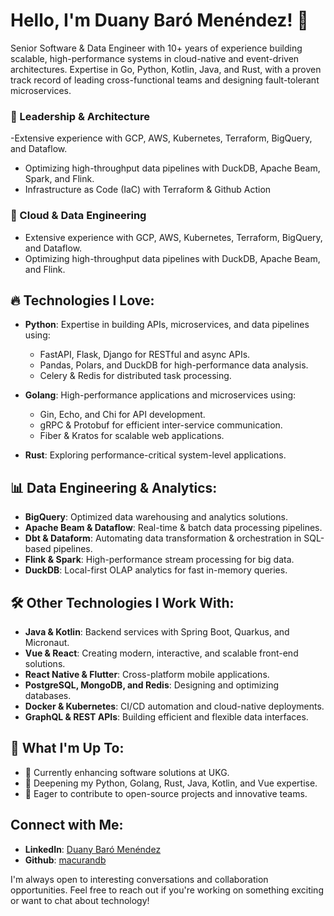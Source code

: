 # Hello, I'm Duany Baró Menéndez! 👋

Senior Software & Data Engineer with 10+ years of experience building scalable, high-performance systems in cloud-native and event-driven architectures. Expertise in Go, Python, Kotlin, Java, and Rust, with a proven track record of leading cross-functional teams and designing fault-tolerant microservices.

### 🔹 Leadership & Architecture

-Extensive experience with GCP, AWS, Kubernetes, Terraform, BigQuery, and Dataflow.
- Optimizing high-throughput data pipelines with DuckDB, Apache Beam, Spark, and Flink.
- Infrastructure as Code (IaC) with Terraform & Github Action
  
### 🔹 Cloud & Data Engineering

- Extensive experience with GCP, AWS, Kubernetes, Terraform, BigQuery, and Dataflow.
- Optimizing high-throughput data pipelines with DuckDB, Apache Beam, and Flink.

##  🔥 Technologies I Love:
- **Python**: Expertise in building APIs, microservices, and data pipelines using:
  - FastAPI, Flask, Django for RESTful and async APIs.
  - Pandas, Polars, and DuckDB for high-performance data analysis.
  - Celery & Redis for distributed task processing.
    
- **Golang**: High-performance applications and microservices using:
  - Gin, Echo, and Chi for API development.
  - gRPC & Protobuf for efficient inter-service communication.
  - Fiber & Kratos for scalable web applications.
    
- **Rust**: Exploring performance-critical system-level applications.

##  📊 Data Engineering & Analytics:
- **BigQuery**: Optimized data warehousing and analytics solutions.
- **Apache Beam & Dataflow**: Real-time & batch data processing pipelines.
- **Dbt & Dataform**: Automating data transformation & orchestration in SQL-based pipelines.
- **Flink & Spark**: High-performance stream processing for big data.
- **DuckDB**: Local-first OLAP analytics for fast in-memory queries.

##  🛠 Other Technologies I Work With:
  
- **Java & Kotlin**: Backend services with Spring Boot, Quarkus, and Micronaut.
- **Vue & React**: Creating modern, interactive, and scalable front-end solutions.
- **React Native & Flutter**: Cross-platform mobile applications.
- **PostgreSQL, MongoDB, and Redis**: Designing and optimizing databases.
- **Docker & Kubernetes**: CI/CD automation and cloud-native deployments.
- **GraphQL & REST APIs**: Building efficient and flexible data interfaces.

## 🚀 What I'm Up To:

- 🔭 Currently enhancing software solutions at UKG.
- 🌱 Deepening my Python, Golang, Rust, Java, Kotlin, and Vue expertise.
- 👯 Eager to contribute to open-source projects and innovative teams.


## Connect with Me:

- **LinkedIn**: [Duany Baró Menéndez](https://www.linkedin.com/in/duany-baro-menendez/)
- **Github**: [macurandb](https://github.com/macurandb/macurandb)

I'm always open to interesting conversations and collaboration opportunities. Feel free to reach out if you're working on something exciting or want to chat about technology!



